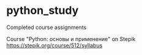 # python_study
Сompleted course assignments 

Course "Python: основы и применение" on Stepik https://stepik.org/course/512/syllabus
